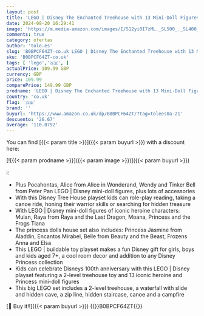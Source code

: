 ```yaml
---
layout: post
title: 'LEGO | Disney The Enchanted Treehouse with 13 Mini-Doll Figures including Princess Jasmine  Elsa  Anna & Moana  2-Level Buildable Toy  Gift for Kids  Girls  Boys Aged 7 Plus  Disney 100 Set 43215'
date: 2024-08-20 16:29:41
image: 'https://m.media-amazon.com/images/I/512yi0I7zML._SL500_._SL400_.jpg'
comments: true
category: ofertas
author: 'tole.es'
slug: 'B0BPCF64ZT-co.uk LEGO | Disney The Enchanted Treehouse with 13 Mini-Doll...'
sku: 'B0BPCF64ZT-co.uk'
tags: [ 'lego','🇬🇧', ]
actualPrice: 109.99 GBP
currency: GBP
price: 109.99
comparePrice: 149.99 GBP
prodname: 'LEGO | Disney The Enchanted Treehouse with 13 Mini-Doll Figures including Princess Jasmine  Elsa  Anna & Moana  2-Level Buildable Toy  Gift for Kids  Girls  Boys Aged 7 Plus  Disney 100 Set 43215'
country: 'co.uk'
flag: '🇬🇧'
brand: ''
buyurl: 'https://www.amazon.co.uk/dp/B0BPCF64ZT/?tag=tolees0a-21'
descuento: '26.67'
average: '110.0792'
---
```


You can find [{{< param title >}}]({{< param buyurl >}}) with a discount here:

[![{{< param prodname >}}]({{< param image >}})]({{< param buyurl >}})

ℹ️:

- Plus Pocahontas, Alice from Alice in Wonderand, Wendy and Tinker Bell from Peter Pan LEGO | Disney mini-doll figures, plus lots of accessories
- With this Disney Tree House playset kids can role-play reading, taking a canoe ride, honing their warrior skills or searching for hidden treasure
- With LEGO | Disney mini-doll figures of iconic heroine characters: Mulan, Raya from Raya and the Last Dragon, Moana, Princess and the Frogs Tiana
- The princess dolls house set also includes: Princess Jasmine from Aladdin, Encantos Mirabel, Belle from Beauty and the Beast, Frozens Anna and Elsa
- This LEGO | buildable toy playset makes a fun Disney gift for girls, boys and kids aged 7+, a cool room decor and addition to any Disney Princess collection
- Kids can celebrate Disneys 100th anniversary with this LEGO | Disney playset featuring a 2-level treehouse toy and 13 iconic heroine and Princess mini-doll figures
- This big LEGO set includes a 2-level treehouse, a waterfall with slide and hidden cave, a zip line, hidden staircase, canoe and a campfire

[🛒 Buy it!!]({{< param buyurl >}})
{{<world>}}B0BPCF64ZT{{</world>}}
